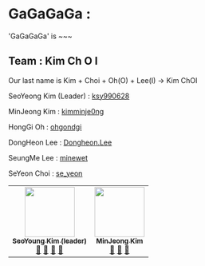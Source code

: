 # GaGaGaGa : 
'GaGaGaGa' is ~~~

## Team : Kim Ch O I
Our last name is Kim + Choi + Oh(O) + Lee(I) -> Kim ChOI

SeoYeong Kim (Leader) : [ksy990628](https://github.com/ksy990628)

MinJeong Kim : [kimminje0ng](https://github.com/kimminje0ng)

HongGi Oh : [ohgondgi](https://github.com/ohhondgi)

DongHeon Lee : [Dongheon.Lee](https://github.com/Dongheon.Lee)

SeungMe Lee : [minewet](https://github.com/minewet)

SeYeon Choi : [se_yeon](https://github.com/se_yeon)


<table>
  <tr>
    <td align="center"><a href="https://github.com/ksy990628"><img src="https://avatars.githubusercontent.com/u/1500684?v=3?s=100" width="100px;" alt=""/><br /><sub><b>SeoYoung Kim (leader)</b></sub></a><br /><a href="#question-kentcdodds" title="Answering Questions">💬</a> <a href="https://github.com/all-contributors/all-contributors/commits?author=kentcdodds" title="Documentation">📖</a> <a href="https://github.com/all-contributors/all-contributors/pulls?q=is%3Apr+reviewed-by%3Akentcdodds" title="Reviewed Pull Requests">👀</a> <a href="#talk-kentcdodds" title="Talks">📢</a></td>
    <td align="center"><a href="(https://github.com/kimminje0ng"><img src="https://avatars.githubusercontent.com/u/3869412?v=3?s=100" width="100px;" alt=""/><br /><sub><b>MinJeong Kim</b></sub></a><br /><a href="https://github.com/all-contributors/all-contributors/commits?author=jfmengels" title="Documentation">📖</a> <a href="https://github.com/all-contributors/all-contributors/pulls?q=is%3Apr+reviewed-by%3Ajfmengels" title="Reviewed Pull Requests">👀</a> <a href="#tool-jfmengels" title="Tools">🔧</a></td>    
  </tr>
  </table>
